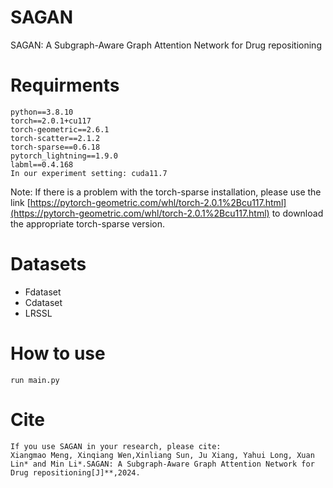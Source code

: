 # SAGAN
SAGAN: A Subgraph-Aware Graph Attention Network for Drug repositioning


# Requirments

```
python==3.8.10
torch==2.0.1+cu117
torch-geometric==2.6.1
torch-scatter==2.1.2
torch-sparse==0.6.18
pytorch_lightning==1.9.0
labml==0.4.168
In our experiment setting: cuda11.7
```
Note: If there is a problem with the torch-sparse installation, please use the link 
[https://pytorch-geometric.com/whl/torch-2.0.1%2Bcu117.html](https://pytorch-geometric.com/whl/torch-2.0.1%2Bcu117.html) to download the appropriate torch-sparse version.

# Datasets
- Fdataset
- Cdataset
- LRSSL

# How to use
```
run main.py
```
# Cite
```
If you use SAGAN in your research, please cite:
Xiangmao Meng, Xinqiang Wen,Xinliang Sun, Ju Xiang, Yahui Long, Xuan Lin* and Min Li*.SAGAN: A Subgraph-Aware Graph Attention Network for Drug repositioning[J]**,2024.
```
